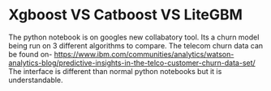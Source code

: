 # Xgboost VS Catboost VS LiteGBM
The python notebook is on googles new collabatory tool. Its a churn model being run on 3 different algorithms to compare. 
The telecom churn data can be found on-
https://www.ibm.com/communities/analytics/watson-analytics-blog/predictive-insights-in-the-telco-customer-churn-data-set/
The interface is different than normal python notebooks but it is understandable.
